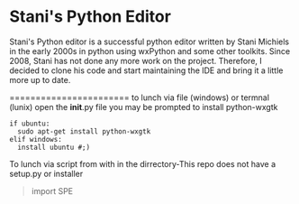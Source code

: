 Stani's Python Editor
=======================

Stani's Python editor is a successful python editor written by Stani Michiels in the early 2000s in python
using wxPython and some other toolkits. Since 2008, Stani has not done any more work on the project. Therefore, I decided to clone his code and start
maintaining the IDE and bring it a little more up to date.

=======================
to lunch 
via file (windows) or termnal (lunix) open the __init__.py file you may be prompted to install python-wxgtk

    if ubuntu:
      sudo apt-get install python-wxgtk
    elif windows:
      install ubuntu #;)
To lunch via script from with in the dirrectory-This repo does not have a setup.py or installer
>import SPE
